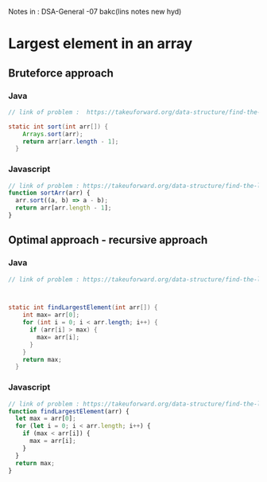 Notes in : DSA-General -07 bakc(lins notes new hyd)

# Largest element in an array

## Bruteforce approach

### Java

```java
// link of problem :  https://takeuforward.org/data-structure/find-the-largest-element-in-an-array/

static int sort(int arr[]) {
    Arrays.sort(arr);
    return arr[arr.length - 1];
  }
```

### Javascript

```javascript
// link of problem : https://takeuforward.org/data-structure/find-the-largest-element-in-an-array/
function sortArr(arr) {
  arr.sort((a, b) => a - b);
  return arr[arr.length - 1];
}
```

## Optimal approach - recursive approach

### Java

```java
// link of problem : https://takeuforward.org/data-structure/find-the-largest-element-in-an-array/



static int findLargestElement(int arr[]) {
    int max= arr[0];
    for (int i = 0; i < arr.length; i++) {
      if (arr[i] > max) {
        max= arr[i];
      }
    }
    return max;
  }
```

### Javascript

```javascript
// link of problem : https://takeuforward.org/data-structure/find-the-largest-element-in-an-array/
function findLargestElement(arr) {
  let max = arr[0];
  for (let i = 0; i < arr.length; i++) {
    if (max < arr[i]) {
      max = arr[i];
    }
  }
  return max;
}
```
